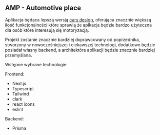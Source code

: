 <h2>AMP - Automotive place</h2>

Aplikacja będąca lepszą wersją <a href="https://carsdesigns.netlify.app/">cars design</a>, oferująca znacznie większą ilość funkcjonalności 
które sprawią że aplkacja będzie bardzo użyteczna dla osób które interesują się motoryzacją.

Projekt zostanie znacznie bardziej doprawcowany od poprzednika, stworzony w nowocześniejszej i ciekawszej technologi, 
dodatkowo będzie posiadał własny backend, a architektóra aplikacji będzie znacznie bardziej przemyślana.

Wstępne wybrane technologie

Frontend: 
- Next.js
- Typescript
- Tailwind
- clark
- react icons
- eslint
  
Backend:
- Prisma
